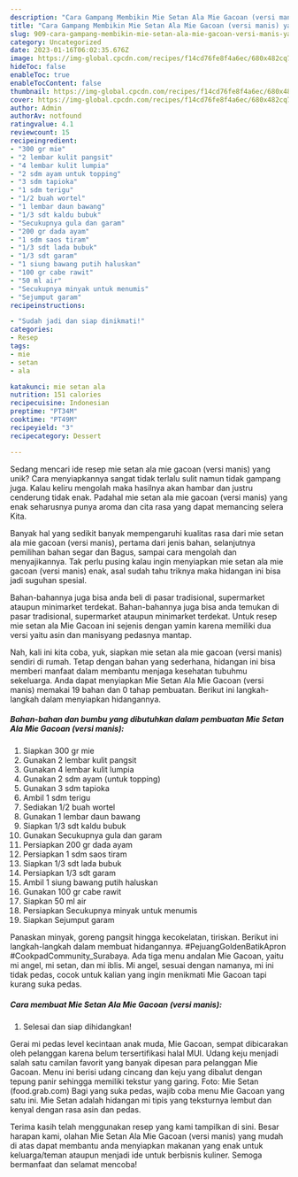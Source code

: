```yaml
---
description: "Cara Gampang Membikin Mie Setan Ala Mie Gacoan (versi manis) yang Enak"
title: "Cara Gampang Membikin Mie Setan Ala Mie Gacoan (versi manis) yang Enak"
slug: 909-cara-gampang-membikin-mie-setan-ala-mie-gacoan-versi-manis-yang-enak
category: Uncategorized
date: 2023-01-16T06:02:35.676Z
image: https://img-global.cpcdn.com/recipes/f14cd76fe8f4a6ec/680x482cq70/mie-setan-ala-mie-gacoan-versi-manis-foto-resep-utama.jpg
hideToc: false
enableToc: true
enableTocContent: false
thumbnail: https://img-global.cpcdn.com/recipes/f14cd76fe8f4a6ec/680x482cq70/mie-setan-ala-mie-gacoan-versi-manis-foto-resep-utama.jpg
cover: https://img-global.cpcdn.com/recipes/f14cd76fe8f4a6ec/680x482cq70/mie-setan-ala-mie-gacoan-versi-manis-foto-resep-utama.jpg
author: Admin
authorAv: notfound
ratingvalue: 4.1
reviewcount: 15
recipeingredient:
- "300 gr mie"
- "2 lembar kulit pangsit"
- "4 lembar kulit lumpia"
- "2 sdm ayam untuk topping"
- "3 sdm tapioka"
- "1 sdm terigu"
- "1/2 buah wortel"
- "1 lembar daun bawang"
- "1/3 sdt kaldu bubuk"
- "Secukupnya gula dan garam"
- "200 gr dada ayam"
- "1 sdm saos tiram"
- "1/3 sdt lada bubuk"
- "1/3 sdt garam"
- "1 siung bawang putih haluskan"
- "100 gr cabe rawit"
- "50 ml air"
- "Secukupnya minyak untuk menumis"
- "Sejumput garam"
recipeinstructions:

- "Sudah jadi dan siap dinikmati!"
categories:
- Resep
tags:
- mie
- setan
- ala

katakunci: mie setan ala 
nutrition: 151 calories
recipecuisine: Indonesian
preptime: "PT34M"
cooktime: "PT49M"
recipeyield: "3"
recipecategory: Dessert

---
```





Sedang mencari ide resep mie setan ala mie gacoan (versi manis) yang unik? Cara menyiapkannya sangat tidak terlalu sulit namun tidak gampang juga. Kalau keliru mengolah maka hasilnya akan hambar dan justru cenderung tidak enak. Padahal mie setan ala mie gacoan (versi manis) yang enak seharusnya punya aroma dan cita rasa yang dapat memancing selera Kita.





Banyak hal yang sedikit banyak mempengaruhi kualitas rasa dari mie setan ala mie gacoan (versi manis), pertama dari jenis bahan, selanjutnya pemilihan bahan segar dan Bagus, sampai cara mengolah dan menyajikannya. Tak perlu pusing kalau ingin menyiapkan mie setan ala mie gacoan (versi manis) enak,      asal sudah tahu triknya maka hidangan ini bisa jadi suguhan spesial.














Bahan-bahannya juga bisa anda beli di pasar tradisional, supermarket ataupun minimarket terdekat. Bahan-bahannya juga bisa anda temukan di pasar tradisional, supermarket ataupun minimarket terdekat. Untuk resep mie setan ala Mie Gacoan ini sejenis dengan yamin karena memiliki dua versi yaitu asin dan manisyang pedasnya mantap.






Nah, kali ini kita coba, yuk, siapkan mie setan ala mie gacoan (versi manis) sendiri di rumah. Tetap dengan bahan yang sederhana, hidangan ini bisa memberi manfaat dalam membantu menjaga kesehatan tubuhmu sekeluarga. Anda dapat menyiapkan Mie Setan Ala Mie Gacoan (versi manis) memakai 19 bahan dan 0 tahap pembuatan. Berikut ini langkah-langkah dalam menyiapkan hidangannya.

<!--inarticleads1-->

##### Bahan-bahan dan bumbu yang dibutuhkan dalam pembuatan Mie Setan Ala Mie Gacoan (versi manis):

1. Siapkan 300 gr mie
1. Gunakan 2 lembar kulit pangsit
1. Gunakan 4 lembar kulit lumpia
1. Gunakan 2 sdm ayam (untuk topping)
1. Gunakan 3 sdm tapioka
1. Ambil 1 sdm terigu
1. Sediakan 1/2 buah wortel
1. Gunakan 1 lembar daun bawang
1. Siapkan 1/3 sdt kaldu bubuk
1. Gunakan Secukupnya gula dan garam
1. Persiapkan 200 gr dada ayam
1. Persiapkan 1 sdm saos tiram
1. Siapkan 1/3 sdt lada bubuk
1. Persiapkan 1/3 sdt garam
1. Ambil 1 siung bawang putih haluskan
1. Gunakan 100 gr cabe rawit
1. Siapkan 50 ml air
1. Persiapkan Secukupnya minyak untuk menumis
1. Siapkan Sejumput garam


Panaskan minyak, goreng pangsit hingga kecokelatan, tiriskan. Berikut ini langkah-langkah dalam membuat hidangannya. #PejuangGoldenBatikApron #CookpadCommunity_Surabaya. Ada tiga menu andalan Mie Gacoan, yaitu mi angel, mi setan, dan mi iblis. Mi angel, sesuai dengan namanya, mi ini tidak pedas, cocok untuk kalian yang ingin menikmati Mie Gacoan tapi kurang suka pedas. 

<!--inarticleads2-->

##### Cara membuat Mie Setan Ala Mie Gacoan (versi manis):


1. Selesai dan siap dihidangkan!

Gerai mi pedas level kecintaan anak muda, Mie Gacoan, sempat dibicarakan oleh pelanggan karena belum tersertifikasi halal MUI. Udang keju menjadi salah satu camilan favorit yang banyak dipesan para pelanggan Mie Gacoan. Menu ini berisi udang cincang dan keju yang dibalut dengan tepung panir sehingga memiliki tekstur yang garing. Foto: Mie Setan (food.grab.com) Bagi yang suka pedas, wajib coba menu Mie Gacoan yang satu ini. Mie Setan adalah hidangan mi tipis yang teksturnya lembut dan kenyal dengan rasa asin dan pedas. 

Terima kasih telah menggunakan resep yang kami tampilkan di sini. Besar harapan kami, olahan Mie Setan Ala Mie Gacoan (versi manis) yang mudah di atas dapat membantu anda menyiapkan makanan yang enak untuk keluarga/teman ataupun menjadi ide untuk berbisnis kuliner. Semoga bermanfaat dan selamat mencoba!
